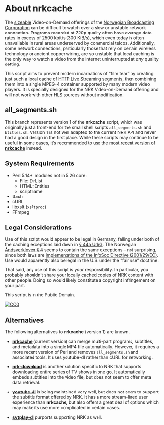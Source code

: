 About nrkcache
==============

The [sizeable](https://nrkbeta.no/2015/03/02/50-000-tv-program-nar-du-vil/)
Video-on-Demand offerings of the [Norwegian Broadcasting Corporation](https://www.nrk.no/)
can be difficult to watch over a slow or unstable network connection. Programs
recorded at 720p quality often have average data rates in excess of
2500 kbit/s (300 KiB/s), which even today is often unavailable in rural areas
underserved by commercial telcos. Additionally, some network connections,
particularly those that rely on certain wireless technology or ancient copper
wiring, are so unstable that local caching is the only way to watch a video
from the internet uninterrupted at *any* quality setting.

This script aims to prevent modern incarnations of “film tear” by creating
just such a local cache of [HTTP Live Streaming](https://en.wikipedia.org/wiki/HTTP_Live_Streaming)
segments, then combining them into a single MPEG-4 container supported by many
modern video players. It is specially designed for the NRK Video-on-Demand
offering and will not work with other HLS sources without modification.


all_segments.sh
---------------

This branch represents version 1 of the **nrkcache** script, which was
originally just a front-end for the small shell scripts `all_segments.sh`
and `btitles.sh`. Version 1 is not well adapted to the current NRK API
and never had a good design in the first place. While these scripts may
continue to be useful in some cases, it’s recommended to use the [most
recent version of **nrkcache**](https://github.com/johannessen/nrkcache)
instead.


System Requirements
-------------------

- Perl 5.14+; modules not in 5.26 core:
  - File::DirList
  - HTML::Entities
  - scriptname
- Bash
- cURL
- libxslt (`xsltproc`)
- FFmpeg


Legal Considerations
--------------------

Use of this script would appear to be legal in Germany, falling under both of
the caching exceptions laid down in [§ 44a UrhG](http://www.gesetze-im-internet.de/urhg/__44a.html).
The Norwegian [Åndsverkloven § 4](https://lovdata.no/dokument/NL/lov/2018-06-15-40#%C2%A74)
seems to contain the same exceptions – not surprising, since both laws are
[implementations of the InfoSoc Directive (2001/29/EC)](http://copyrightexceptions.eu/).
Use would apparently also be legal in the U.S. under the “fair use” doctrine.

That said, any use of this script is *your* responsibility. In particular, you
probably shouldn’t share your locally cached copies of NRK content with other
people. Doing so would likely constitute a copyright infringement on your
part.

This script is in the Public Domain.

[![CC0](https://licensebuttons.net/p/zero/1.0/80x15.png)](https://creativecommons.org/publicdomain/zero/1.0/)


Alternatives
------------

The following alternatives to **nrkcache** (version 1) are known.

- [**nrkcache**](https://github.com/johannessen/nrkcache) (current
  version) can merge multi-part programs, subtitles, and metadata
  into a single MP4 file automatically. However, it requires a more
  recent version of Perl and removes `all_segments.sh` and associated
  tools. It uses youtube-dl rather than cURL for networking.

- [**nrk-download**](https://github.com/marhoy/nrk-download) is another
  solution specific to NRK that supports downloading entire series of
  TV shows in one go. It automatically embeds subtitles into the video
  file, but does not seem to offer meta data retrieval.

- [**youtube-dl**](https://github.com/ytdl-org/youtube-dl) is being
  maintained very well, but does not seem to support the subtitle format
  offered by NRK. It has a more stream-lined user experience than
  **nrkcache,** but also offers a great deal of options which may make
  its use more complicated in certain cases.

- [**svtplay-dl**](https://github.com/spaam/svtplay-dl) purports
  supporting NRK as well.

